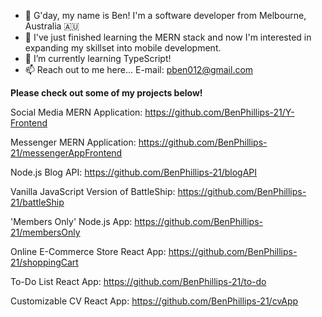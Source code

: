 - 👋 G'day, my name is Ben! I'm a software developer from Melbourne, Australia 🇦🇺
- 👀 I've just finished learning the MERN stack and now I'm interested in expanding my skillset into mobile development.
- 🌱 I’m currently learning TypeScript!
- 📫 Reach out to me here... E-mail: pben012@gmail.com

**Please check out some of my projects below!** 

Social Media MERN Application: https://github.com/BenPhillips-21/Y-Frontend

Messenger MERN Application: https://github.com/BenPhillips-21/messengerAppFrontend 

Node.js Blog API: https://github.com/BenPhillips-21/blogAPI 

Vanilla JavaScript Version of BattleShip: https://github.com/BenPhillips-21/battleShip

'Members Only' Node.js App: https://github.com/BenPhillips-21/membersOnly

Online E-Commerce Store React App: https://github.com/BenPhillips-21/shoppingCart

To-Do List React App: https://github.com/BenPhillips-21/to-do

Customizable CV React App: https://github.com/BenPhillips-21/cvApp
